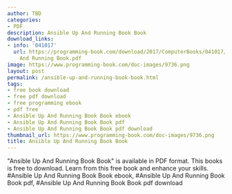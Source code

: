 ```yaml
---
author: TBD
categories:
- PDF
description: Ansible Up And Running Book Book
download_links:
- info: '041017'
  url: https://programming-book.com/download/2017/ComputerBooks/041017/Ansible Up
    And Running Book.pdf
image: https://www.programming-book.com/doc-images/9736.png
layout: post
permalink: /ansible-up-and-running-book-book.html
tags:
- free book download
- free pdf download
- free programming ebook
- pdf free
- Ansible Up And Running Book Book ebook
- Ansible Up And Running Book Book pdf
- Ansible Up And Running Book Book pdf download
thumbnail_url: https://www.programming-book.com/doc-images/9736.png
title: Ansible Up And Running Book Book
---
```


 
<div class="item-desc text-justify">
  "Ansible Up And Running Book Book" is available in PDF format. This books is free to download. Learn from this free book and enhance your skills.
  <br>
  #Ansible Up And Running Book Book ebook, #Ansible Up And Running Book Book pdf, #Ansible Up And Running Book Book pdf download
</div>